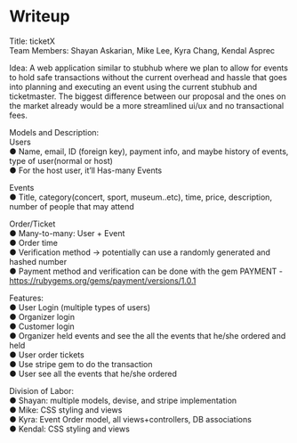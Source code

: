 # Writeup

Title:​ ticketX  
Team Members:​ Shayan Askarian, Mike Lee, Kyra Chang, Kendal Asprec  

Idea: A web application similar to stubhub where we plan to allow for events to hold safe transactions without the current overhead and hassle that goes into planning and executing an event using the current stubhub and ticketmaster. The biggest difference between our proposal and the ones on the market already would be a more streamlined ui/ux and no transactional fees. 


Models and Description:  
Users  
● Name, email, ID (foreign key), payment info, and maybe history of events, type of user(normal or host)  
● For the host user, it’ll Has-many Events  

Events  
● Title, category(concert, sport, museum..etc), time, price, description, number of people that may attend  

Order/Ticket  
● Many-to-many: User + Event  
● Order time  
● Verification method -> potentially can use a randomly generated and hashed number  
● Payment method and verification can be done with the gem PAYMENT - https://rubygems.org/gems/payment/versions/1.0.1  



Features:  
● User Login (multiple types of users)  
● Organizer login  
● Customer login  
● Organizer held events and see the all the events that he/she ordered and held  
● User order tickets  
● Use stripe gem to do the transaction  
● User see all the events that he/she ordered  
  
Division of Labor:  
● Shayan: multiple models, devise, and stripe implementation  
● Mike: CSS styling and views  
● Kyra: Event Order model, all views+controllers, DB associations  
● Kendal: CSS styling and views   

